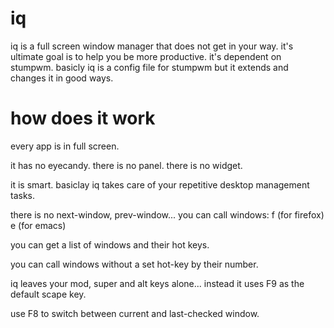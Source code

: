 iq
==

iq is a full screen window manager that does not get in your way. it's ultimate goal is to help you be more productive. it's dependent on stumpwm. basicly iq is a config file for stumpwm but it extends and changes it in good ways.

how does it work
================

every app is in full screen. 

it has no eyecandy. there is no panel. there is no widget.

it is smart. basiclay iq takes care of your repetitive desktop management tasks.

there is no next-window, prev-window... you can call windows: f (for firefox)  e (for emacs) 

you can get a list of windows and their hot keys.

you can call windows without a set hot-key by their number.

iq leaves your mod, super and alt keys alone... instead it uses F9 as the default scape key.

use F8 to switch between current and last-checked window. 













